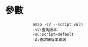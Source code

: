 參數
===

                nmap -sV --script vuln
                -sV:查詢版本
                -sC:script=default
                -A:查詳細版本資訊
